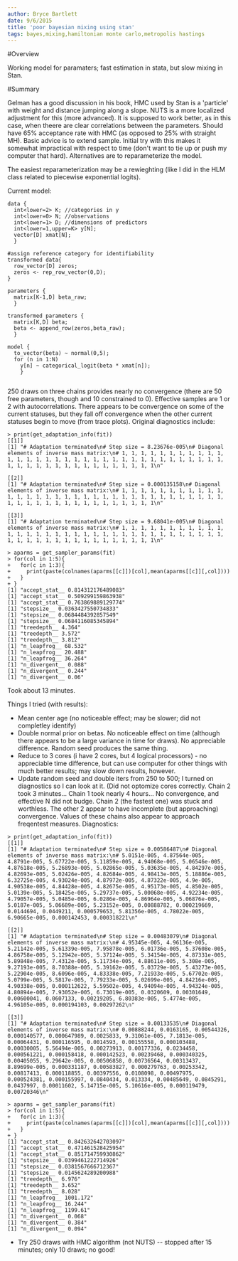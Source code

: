 ```yaml
---
author: Bryce Bartlett
date: 9/6/2015
title: 'poor bayesian mixing using stan'
tags: bayes,mixing,hamiltonian monte carlo,metropolis hastings
---
```


#Overview

Working model for paramaters; fast estimation in stata, but slow mixing in Stan.

#Summary

Gelman has a good discussion in his book, HMC used by Stan is a 'particle' with weight and distance jumping along a slope. NUTS is a more localized adjustment for this (more advanced). It is supposed to work better, as in this case, when theere are clear correlations between the parameters. Should have 65% acceptance rate with HMC (as opposed to 25% with straight MH). Basic advice is to extend sample. Initial try with this makes it somewhat impractical with respect to time (don't want to tie up or push my computer that hard). Alternatives are to reparameterize the model.

The easiest reparameterization may be a rewieghting (like I did in the HLM class related to piecewise exponential logits).

Current model:

~~~~~{.numberLines .R}
data { 
  int<lower=2> K; //categories in y
  int<lower=0> N; //observations
  int<lower=1> D; //dimensions of predictors
  int<lower=1,upper=K> y[N]; 
  vector[D] xmat[N]; 
  } 
  
#assign reference category for identifiability
transformed data{
  row_vector[D] zeros;
  zeros <- rep_row_vector(0,D);
}

parameters {
  matrix[K-1,D] beta_raw; 
  }

transformed parameters {
  matrix[K,D] beta; 
  beta <- append_row(zeros,beta_raw); 
  }

model { 
  to_vector(beta) ~ normal(0,5); 
  for (n in 1:N) 
    y[n] ~ categorical_logit(beta * xmat[n]);
    }
    
~~~~~~~~~~~~~~~~~~~~~~~~~~~~

250 draws on three chains provides nearly no convergence (there are 50 free parameters, though and 10 constrained to 0). Effective samples are 1 or 2 with autocorrelations. There appears to be convergence on some of the current statuses, but they fall off convergence when the other current statuses begin to move (from trace plots). Original diagnostics include:

~~~~{.numberLines .R}
> print(get_adaptation_info(fit))
[[1]]
[1] "# Adaptation terminated\n# Step size = 8.23676e-005\n# Diagonal elements of inverse mass matrix:\n# 1, 1, 1, 1, 1, 1, 1, 1, 1, 1, 1, 1, 1, 1, 1, 1, 1, 1, 1, 1, 1, 1, 1, 1, 1, 1, 1, 1, 1, 1, 1, 1, 1, 1, 1, 1, 1, 1, 1, 1, 1, 1, 1, 1, 1, 1, 1, 1, 1, 1\n"

[[2]]
[1] "# Adaptation terminated\n# Step size = 0.000135158\n# Diagonal elements of inverse mass matrix:\n# 1, 1, 1, 1, 1, 1, 1, 1, 1, 1, 1, 1, 1, 1, 1, 1, 1, 1, 1, 1, 1, 1, 1, 1, 1, 1, 1, 1, 1, 1, 1, 1, 1, 1, 1, 1, 1, 1, 1, 1, 1, 1, 1, 1, 1, 1, 1, 1, 1, 1\n"

[[3]]
[1] "# Adaptation terminated\n# Step size = 9.68041e-005\n# Diagonal elements of inverse mass matrix:\n# 1, 1, 1, 1, 1, 1, 1, 1, 1, 1, 1, 1, 1, 1, 1, 1, 1, 1, 1, 1, 1, 1, 1, 1, 1, 1, 1, 1, 1, 1, 1, 1, 1, 1, 1, 1, 1, 1, 1, 1, 1, 1, 1, 1, 1, 1, 1, 1, 1, 1\n"

> aparms = get_sampler_params(fit)
> for(col in 1:5){
+   for(c in 1:3){
+     print(paste(colnames(aparms[[c]])[col],mean(aparms[[c]][,col])))
+   }
+ }
[1] "accept_stat__ 0.814312176489083"
[1] "accept_stat__ 0.509299159863938"
[1] "accept_stat__ 0.763869889129774"
[1] "stepsize__ 0.0363427550734833"
[1] "stepsize__ 0.0684484392857549"
[1] "stepsize__ 0.0684116085345894"
[1] "treedepth__ 4.364"
[1] "treedepth__ 3.572"
[1] "treedepth__ 3.812"
[1] "n_leapfrog__ 68.532"
[1] "n_leapfrog__ 20.488"
[1] "n_leapfrog__ 36.264"
[1] "n_divergent__ 0.088"
[1] "n_divergent__ 0.244"
[1] "n_divergent__ 0.06"
~~~~~~~~~~~~~~~~~

Took about 13 minutes.

Things I tried (with results):

- Mean center age (no noticeable effect; may be slower; did not completley identify)
- Double normal prior on betas. No noticeable effect on time (although there appears to be a large variance in time for draws). No appreciable difference. Random seed produces the same thing.
- Reduce to 3 cores (i have 2 cores, but 4 logical processors) - no appreciable time difference, but can use computer for other things with much better results; may slow down results, however.
- Update random seed and double iters from 250 to 500; I turned on diagnostics so I can look at it. (Did not optomize cores correctly. Chain 2 took 3 minutes... Chain 1 took nearly 4 hours... No convergence, and effective N did not budge. Chain 2 (the fastest one) was stuck and worthless. The other 2 appear to have incomplete (but approaching) convergence. Values of these chains also appear to approach freqentest measures. Diagnostics:

~~~~{.numberLines .R}
> print(get_adaptation_info(fit))
[[1]]
[1] "# Adaptation terminated\n# Step size = 0.00586487\n# Diagonal elements of inverse mass matrix:\n# 5.0151e-005, 4.87564e-005, 4.8791e-005, 5.67722e-005, 5.11859e-005, 4.94068e-005, 5.06546e-005, 4.87618e-005, 5.26893e-005, 5.02865e-005, 5.03635e-005, 4.84297e-005, 4.82693e-005, 5.02426e-005, 4.82684e-005, 4.98413e-005, 5.18886e-005, 6.32725e-005, 4.93024e-005, 4.87972e-005, 4.87322e-005, 4.9e-005, 4.90538e-005, 4.84428e-005, 4.82675e-005, 4.95173e-005, 4.8502e-005, 5.0139e-005, 5.18425e-005, 5.29737e-005, 5.00068e-005, 4.92234e-005, 4.79057e-005, 5.0485e-005, 6.0286e-005, 4.86964e-005, 5.06876e-005, 5.0187e-005, 5.06689e-005, 5.23152e-005, 0.00888782, 0.000219669, 0.0144694, 0.0449211, 0.000579653, 5.81356e-005, 4.78022e-005, 6.90665e-005, 0.000142453, 0.000318221\n"

[[2]]
[1] "# Adaptation terminated\n# Step size = 0.00483079\n# Diagonal elements of inverse mass matrix:\n# 4.95345e-005, 4.96136e-005, 5.21142e-005, 5.61339e-005, 7.95878e-005, 6.01736e-005, 5.37608e-005, 4.86758e-005, 5.12942e-005, 5.37124e-005, 5.34154e-005, 4.87331e-005, 5.89848e-005, 7.4312e-005, 5.11734e-005, 4.88611e-005, 5.308e-005, 9.27193e-005, 8.70388e-005, 5.39162e-005, 5.03729e-005, 5.43273e-005, 5.22904e-005, 8.6096e-005, 4.83338e-005, 7.21933e-005, 5.67702e-005, 5.0799e-005, 5.5817e-005, 7.79233e-005, 5.02699e-005, 4.84216e-005, 4.90338e-005, 0.000112622, 5.59502e-005, 4.94094e-005, 4.94324e-005, 4.80894e-005, 7.93052e-005, 6.73019e-005, 0.0320609, 0.00301649, 0.00600041, 0.0607133, 0.00219205, 6.80383e-005, 5.4774e-005, 4.96105e-005, 0.000194103, 0.00297262\n"

[[3]]
[1] "# Adaptation terminated\n# Step size = 0.00133535\n# Diagonal elements of inverse mass matrix:\n# 0.00888244, 0.0163165, 0.00544326, 0.000140577, 0.000647989, 0.0025833, 9.31061e-005, 7.1813e-005, 0.00064431, 0.000116595, 0.0014593, 0.00155558, 0.000103488, 0.00030005, 5.56494e-005, 0.00273913, 0.00177336, 0.0234458, 0.000561221, 0.000158418, 0.000142523, 0.00239468, 0.000340325, 0.00405055, 9.29642e-005, 0.00506858, 0.00736564, 0.00313437, 8.89699e-005, 0.000331187, 0.00583827, 0.000279763, 0.00253342, 0.00817413, 0.000118855, 0.00397556, 0.0108098, 0.00497975, 0.000524381, 0.000155997, 0.0840434, 0.013334, 0.00485649, 0.0845291, 0.0437997, 0.00011602, 5.14715e-005, 5.10616e-005, 0.000119479, 0.00720346\n"

> aparms = get_sampler_params(fit)
> for(col in 1:5){
+   for(c in 1:3){
+     print(paste(colnames(aparms[[c]])[col],mean(aparms[[c]][,col])))
+   }
+ }
[1] "accept_stat__ 0.842632642703097"
[1] "accept_stat__ 0.471461528425954"
[1] "accept_stat__ 0.851714759930862"
[1] "stepsize__ 0.0399461222714926"
[1] "stepsize__ 0.0381567666712367"
[1] "stepsize__ 0.0145624289200988"
[1] "treedepth__ 6.976"
[1] "treedepth__ 3.652"
[1] "treedepth__ 8.028"
[1] "n_leapfrog__ 1001.172"
[1] "n_leapfrog__ 16.244"
[1] "n_leapfrog__ 1199.61"
[1] "n_divergent__ 0.068"
[1] "n_divergent__ 0.384"
[1] "n_divergent__ 0.094"
~~~~~~~~~~~~~~~~~~~~~~~~~~

- Try 250 draws with HMC algorithm (not NUTS) -- stopped after 15 minutes; only 10 draws; no good!
